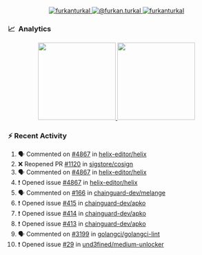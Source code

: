 <p align="center">
  <a href="https://linkedin.com/in/furkanturkal" target="blank">
    <img src="https://img.shields.io/badge/linkedin-%230077B5.svg?&style=for-the-badge&logo=linkedin&logoColor=white" alt="furkanturkal" />
  </a>
  <a href="https://medium.com/@furkan.turkal" target="blank">
    <img src="https://img.shields.io/badge/medium-%2312100E.svg?&style=for-the-badge&logo=medium&logoColor=white" alt="@furkan.turkal" />
  </a>
  <a href="https://twitter.com/furkanturkaI" target="blank">
    <img src="https://img.shields.io/badge/Twitter-1DA1F2?style=for-the-badge&logo=twitter&logoColor=white" alt="furkanturkaI" />
  </a>
</p>

### 📈 &nbsp;Analytics

<p align="center">
  <a href="https://coderstats.net/github/#Dentrax">
    <img height="180em" src="https://github-readme-stats-eight-theta.vercel.app/api?username=Dentrax&show_icons=true&theme=algolia&include_all_commits=true&count_private=true&line_height=26"/>
    <img height="180em" src="https://github-readme-stats-eight-theta.vercel.app/api/top-langs/?username=Dentrax&layout=compact&langs_count=8&theme=algolia&line_height=26"/>
  </a>
</p>

### :zap: Recent Activity

<!--START_SECTION:activity-->
1. 🗣 Commented on [#4867](https://github.com/helix-editor/helix/issues/4867) in [helix-editor/helix](https://github.com/helix-editor/helix)
2. ❌ Reopened PR [#1120](https://github.com/sigstore/cosign/pull/1120) in [sigstore/cosign](https://github.com/sigstore/cosign)
3. 🗣 Commented on [#4867](https://github.com/helix-editor/helix/issues/4867) in [helix-editor/helix](https://github.com/helix-editor/helix)
4. ❗️ Opened issue [#4867](https://github.com/helix-editor/helix/issues/4867) in [helix-editor/helix](https://github.com/helix-editor/helix)
5. 🗣 Commented on [#166](https://github.com/chainguard-dev/melange/issues/166) in [chainguard-dev/melange](https://github.com/chainguard-dev/melange)
6. ❗️ Opened issue [#415](https://github.com/chainguard-dev/apko/issues/415) in [chainguard-dev/apko](https://github.com/chainguard-dev/apko)
7. ❗️ Opened issue [#414](https://github.com/chainguard-dev/apko/issues/414) in [chainguard-dev/apko](https://github.com/chainguard-dev/apko)
8. ❗️ Opened issue [#413](https://github.com/chainguard-dev/apko/issues/413) in [chainguard-dev/apko](https://github.com/chainguard-dev/apko)
9. 🗣 Commented on [#3199](https://github.com/golangci/golangci-lint/issues/3199) in [golangci/golangci-lint](https://github.com/golangci/golangci-lint)
10. ❗️ Opened issue [#29](https://github.com/und3fined/medium-unlocker/issues/29) in [und3fined/medium-unlocker](https://github.com/und3fined/medium-unlocker)
<!--END_SECTION:activity-->
